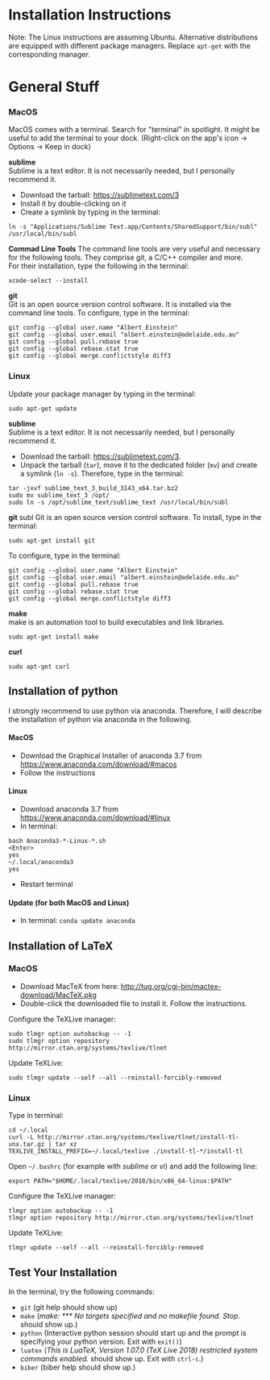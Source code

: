 # Installation Instructions

Note: The Linux instructions are assuming Ubuntu. 
Alternative distributions are equipped with different package managers.
Replace `apt-get` with the corresponding manager.

# General Stuff

### MacOS
MacOS comes with a terminal. 
Search for "terminal" in spotlight. 
It might be useful to add the terminal to your dock.
(Right-click on the app's icon -> Options -> Keep in dock)

__sublime__  
Sublime is a text editor.
It is not necessarily needed, but I personally recommend it.   
* Download the tarball: https://sublimetext.com/3
* Install it by double-clicking on it
* Create a symlink by typing in the terminal:
```
ln -s "Applications/Sublime Text.app/Contents/SharedSupport/bin/subl" /usr/local/bin/subl
```

__Commad Line Tools__ 
The command line tools are very useful and necessary for the following tools. 
They comprise git, a C/C++ compiler and more.  
For their installation, type the following in the terminal:
```
xcode-select --install
```

__git__  
Git is an open source version control software.
It is installed via the command line tools.
To configure, type in the terminal:
```
git config --global user.name "Albert Einstein"
git config --global user.email "albert.einstein@adelaide.edu.au"
git config --global pull.rebase true
git config --global rebase.stat true
git config --global merge.conflictstyle diff3
```


### Linux

Update your package manager by typing in the terminal:
```
sudo apt-get update
```

__sublime__  
Sublime is a text editor.
It is not necessarily needed, but I personally recommend it.   
* Download the tarball: https://sublimetext.com/3. 
* Unpack the tarball (`tar`), move it to the dedicated folder (`mv`) and create a symlink (`ln -s`). 
Therefore, type in the terminal:
```
tar -jxvf sublime_text_3_build_3143_x64.tar.bz2
sudo mv sublime_text_3 /opt/
sudo ln -s /opt/sublime_text/sublime_text /usr/local/bin/subl
```

__git__  subl
Git is an open source version control software.
To install, type in the terminal:
```
sudo apt-get install git
```
To configure, type in the terminal:
```
git config --global user.name "Albert Einstein"
git config --global user.email "albert.einstein@adelaide.edu.au"
git config --global pull.rebase true
git config --global rebase.stat true
git config --global merge.conflictstyle diff3
```

__make__  
make is an automation tool to build executables and link libraries.
```
sudo apt-get install make
```

__curl__  
```
sudo apt-get curl
```


## Installation of python
I strongly recommend to use python via anaconda. Therefore, I will describe the installation of python via anaconda in the following.

#### MacOS
-	Download the Graphical Installer of anaconda 3.7 from https://www.anaconda.com/download/#macos
-	Follow the instructions

#### Linux
-	Download anaconda 3.7 from https://www.anaconda.com/download/#linux
-	In terminal:

```
bash Anaconda3-*-Linux-*.sh
<Enter>
yes
~/.local/anaconda3
yes
```
-	Restart terminal

#### Update (for both MacOS and Linux)
-	In terminal:
`conda update anaconda`
 

## Installation of LaTeX

### MacOS

* Download MacTeX from here: http://tug.org/cgi-bin/mactex-download/MacTeX.pkg
* Double-click the downloaded file to install it. Follow the instructions.

Configure the TeXLive manager:
```
sudo tlmgr option autobackup -- -1
sudo tlmgr option repository http://mirror.ctan.org/systems/texlive/tlnet
```

Update TeXLive:
```
sudo tlmgr update --self --all --reinstall-forcibly-removed
```

### Linux

Type in terminal:
```
cd ~/.local
curl -L http://mirror.ctan.org/systems/texlive/tlnet/install-tl-unx.tar.gz | tar xz
TEXLIVE_INSTALL_PREFIX=~/.local/texlive ./install-tl-*/install-tl
```

Open `~/.bashrc` (for example with _sublime_ or _vi_) and add the following line:
```
export PATH="$HOME/.local/texlive/2018/bin/x86_64-linux:$PATH"
```

Configure the TeXLive manager:
```
tlmgr option autobackup -- -1
tlmgr option repository http://mirror.ctan.org/systems/texlive/tlnet
```

Update TeXLive:
```
tlmgr update --self --all --reinstall-forcibly-removed
```

## Test Your Installation

In the terminal, try the following commands:

* `git` (git help should show up)
* `make` (_make: *** No targets specified and no makefile found. Stop._ should show up.)
* `python` (Interactive python  session should start up and the prompt is specifying your python version. Exit with `exit()`)
* `luatex` (_This is LuaTeX, Version 1.07.0 (TeX Live 2018) 
 restricted system commands enabled._ should show up. Exit with `ctrl-c`.)
 * `biber` (biber help should show up.)
